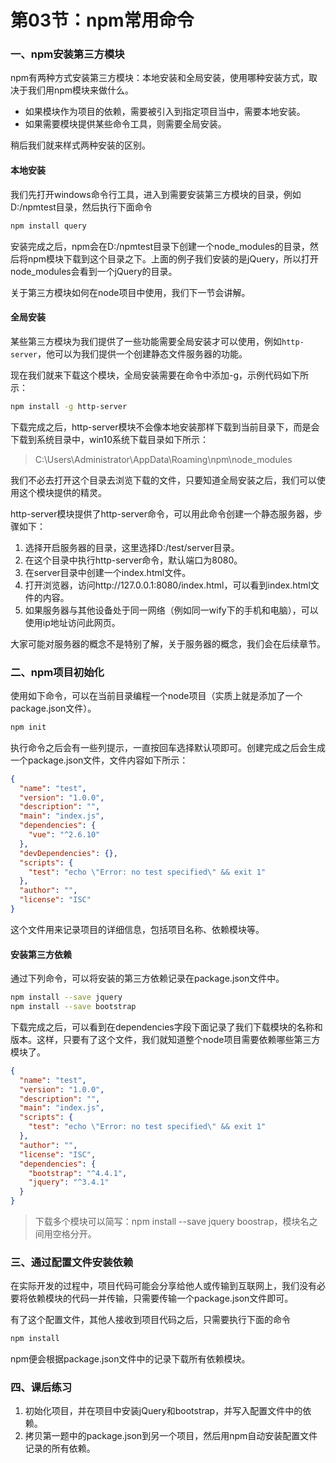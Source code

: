 # 第03节：npm常用命令

### 一、npm安装第三方模块

npm有两种方式安装第三方模块：本地安装和全局安装，使用哪种安装方式，取决于我们用npm模块来做什么。

* 如果模块作为项目的依赖，需要被引入到指定项目当中，需要本地安装。
* 如果需要模块提供某些命令工具，则需要全局安装。

稍后我们就来样式两种安装的区别。

#### 本地安装

我们先打开windows命令行工具，进入到需要安装第三方模块的目录，例如D:/npmtest目录，然后执行下面命令

``` bash
npm install query
```

安装完成之后，npm会在D:/npmtest目录下创建一个node_modules的目录，然后将npm模块下载到这个目录之下。上面的例子我们安装的是jQuery，所以打开node_modules会看到一个jQuery的目录。

关于第三方模块如何在node项目中使用，我们下一节会讲解。

#### 全局安装

某些第三方模块为我们提供了一些功能需要全局安装才可以使用，例如`http-server`，他可以为我们提供一个创建静态文件服务器的功能。

现在我们就来下载这个模块，全局安装需要在命令中添加-g，示例代码如下所示：

``` bash
npm install -g http-server
```

下载完成之后，http-server模块不会像本地安装那样下载到当前目录下，而是会下载到系统目录中，win10系统下载目录如下所示：

> C:\Users\Administrator\AppData\Roaming\npm\node_modules

我们不必去打开这个目录去浏览下载的文件，只要知道全局安装之后，我们可以使用这个模块提供的精灵。

http-server模块提供了http-server命令，可以用此命令创建一个静态服务器，步骤如下：

1. 选择开启服务器的目录，这里选择D:/test/server目录。
2. 在这个目录中执行http-server命令，默认端口为8080。
3. 在server目录中创建一个index.html文件。
4. 打开浏览器，访问http://127.0.0.1:8080/index.html，可以看到index.html文件的内容。
5. 如果服务器与其他设备处于同一网络（例如同一wify下的手机和电脑），可以使用ip地址访问此网页。

大家可能对服务器的概念不是特别了解，关于服务器的概念，我们会在后续章节。

### 二、npm项目初始化

使用如下命令，可以在当前目录编程一个node项目（实质上就是添加了一个package.json文件）。

``` bash
npm init
```
执行命令之后会有一些列提示，一直按回车选择默认项即可。创建完成之后会生成一个package.json文件，文件内容如下所示：

``` json
{
  "name": "test",
  "version": "1.0.0",
  "description": "",
  "main": "index.js",
  "dependencies": {
    "vue": "^2.6.10"
  },
  "devDependencies": {},
  "scripts": {
    "test": "echo \"Error: no test specified\" && exit 1"
  },
  "author": "",
  "license": "ISC"
}

```

这个文件用来记录项目的详细信息，包括项目名称、依赖模块等。

#### 安装第三方依赖

通过下列命令，可以将安装的第三方依赖记录在package.json文件中。

``` bash
npm install --save jquery
npm install --save bootstrap
```
下载完成之后，可以看到在dependencies字段下面记录了我们下载模块的名称和版本。这样，只要有了这个文件，我们就知道整个node项目需要依赖哪些第三方模块了。

``` json
{
  "name": "test",
  "version": "1.0.0",
  "description": "",
  "main": "index.js",
  "scripts": {
    "test": "echo \"Error: no test specified\" && exit 1"
  },
  "author": "",
  "license": "ISC",
  "dependencies": {
    "bootstrap": "^4.4.1",
    "jquery": "^3.4.1"
  }
}
```
> 下载多个模块可以简写：npm install --save jquery boostrap，模块名之间用空格分开。

### 三、通过配置文件安装依赖

在实际开发的过程中，项目代码可能会分享给他人或传输到互联网上，我们没有必要将依赖模块的代码一并传输，只需要传输一个package.json文件即可。

有了这个配置文件，其他人接收到项目代码之后，只需要执行下面的命令

``` bash
npm install
```
npm便会根据package.json文件中的记录下载所有依赖模块。

### 四、课后练习

1. 初始化项目，并在项目中安装jQuery和bootstrap，并写入配置文件中的依赖。
2. 拷贝第一题中的package.json到另一个项目，然后用npm自动安装配置文件记录的所有依赖。